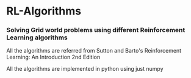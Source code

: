 # RL-Algorithms
<h3>Solving Grid world problems using different Reinforcement Learning algorithms</h3>

All the algorithms are referred from Sutton and Barto's Reinforcement Learning: An Introduction 2nd Edition
<p>All the algorithms are implemented in python using just numpy

